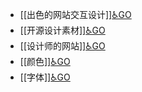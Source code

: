 - [[出色的网站交互设计]][♿GO](./出色的网站交互设计.md.md)
- [[开源设计素材]][♿GO](./开源设计素材.md.md)
- [[设计师的网站]][♿GO](./设计师的网站.md.md)
- [[颜色]][♿GO](./颜色.md.md)
- [[字体]][♿GO](./字体.md.md)
